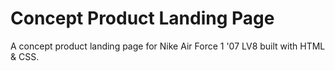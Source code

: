 # Concept Product Landing Page

A concept product landing page for Nike Air Force 1 '07 LV8 built with HTML & CSS.
